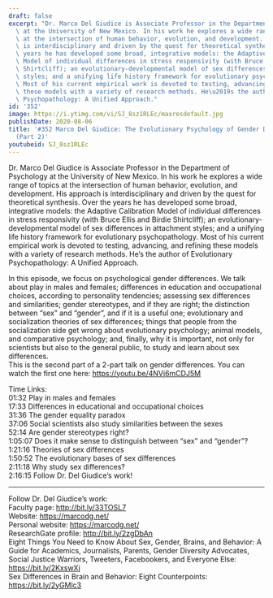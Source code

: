 ```yaml
---
draft: false
excerpt: "Dr. Marco Del Giudice is Associate Professor in the Department of Psychology\
  \ at the University of New Mexico. In his work he explores a wide range of topics\
  \ at the intersection of human behavior, evolution, and development. His approach\
  \ is interdisciplinary and driven by the quest for theoretical synthesis. Over the\
  \ years he has developed some broad, integrative models: the Adaptive Calibration\
  \ Model of individual differences in stress responsivity (with Bruce Ellis and Birdie\
  \ Shirtcliff); an evolutionary-developmental model of sex differences in attachment\
  \ styles; and a unifying life history framework for evolutionary psychopathology.\
  \ Most of his current empirical work is devoted to testing, advancing, and refining\
  \ these models with a variety of research methods. He\u2019s the author of Evolutionary\
  \ Psychopathology: A Unified Approach."
id: '352'
image: https://i.ytimg.com/vi/SJ_8sz1RLEc/maxresdefault.jpg
publishDate: 2020-08-06
title: '#352 Marco Del Giudice: The Evolutionary Psychology of Gender Differences
  (Part 2)'
youtubeid: SJ_8sz1RLEc
---
```

<div class="timelinks">

Dr. Marco Del Giudice is Associate Professor in the Department of Psychology at the University of New Mexico. In his work he explores a wide range of topics at the intersection of human behavior, evolution, and development. His approach is interdisciplinary and driven by the quest for theoretical synthesis. Over the years he has developed some broad, integrative models: the Adaptive Calibration Model of individual differences in stress responsivity (with Bruce Ellis and Birdie Shirtcliff); an evolutionary-developmental model of sex differences in attachment styles; and a unifying life history framework for evolutionary psychopathology. Most of his current empirical work is devoted to testing, advancing, and refining these models with a variety of research methods. He’s the author of Evolutionary Psychopathology: A Unified Approach.

In this episode, we focus on psychological gender differences. We talk about play in males and females; differences in education and occupational choices, according to personality tendencies; assessing sex differences and similarities; gender stereotypes, and if they are right; the distinction between “sex” and “gender”, and if it is a useful one; evolutionary and socialization theories of sex differences; things that people from the socialization side get wrong about evolutionary psychology; animal models, and comparative psychology; and, finally, why it is important, not only for scientists but also to the general public, to study and learn about sex differences.  
This is the second part of a 2-part talk on gender differences. You can watch the first one here: https://youtu.be/4NVj6mCDJ5M

Time Links:  
<time>01:32</time> Play in males and females  
<time>17:33</time> Differences in educational and occupational choices    
<time>31:36</time> The gender equality paradox  
<time>37:06</time> Social scientists also study similarities between the sexes  
<time>52:14</time> Are gender stereotypes right?  
<time>1:05:07</time> Does it make sense to distinguish between “sex” and “gender”?  
<time>1:21:16</time> Theories of sex differences  
<time>1:50:52</time> The evolutionary bases of sex differences  
<time>2:11:18</time> Why study sex differences?  
<time>2:16:15</time> Follow Dr. Del Giudice’s work!

---

Follow Dr. Del Giudice’s work:  
Faculty page: http://bit.ly/33TOSL7  
Website: https://marcodg.net/  
Personal website: https://marcodg.net/  
ResearchGate profile: http://bit.ly/2zgDbAn  
Eight Things You Need to Know About Sex, Gender, Brains, and Behavior: A Guide for Academics, Journalists, Parents, Gender Diversity Advocates, Social Justice Warriors, Tweeters, Facebookers, and Everyone Else: https://bit.ly/2KxswXj  
Sex Differences in Brain and Behavior: Eight Counterpoints: https://bit.ly/2yGMlc3
</div>

